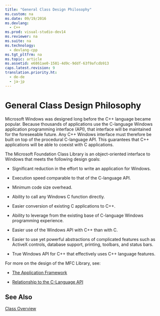 ```yaml
---
title: "General Class Design Philosophy"
ms.custom: na
ms.date: 09/19/2016
ms.devlang: 
  - C++
ms.prod: visual-studio-dev14
ms.reviewer: na
ms.suite: na
ms.technology: 
  - devlang-cpp
ms.tgt_pltfrm: na
ms.topic: article
ms.assetid: e6861ae0-1581-4d9c-9ddf-63f9afcdb913
caps.latest.revision: 9
translation.priority.ht: 
  - de-de
  - ja-jp
---
```

# General Class Design Philosophy
Microsoft Windows was designed long before the C++ language became popular. Because thousands of applications use the C-language Windows application programming interface (API), that interface will be maintained for the foreseeable future. Any C++ Windows interface must therefore be built on top of the procedural C-language API. This guarantees that C++ applications will be able to coexist with C applications.  
  
 The Microsoft Foundation Class Library is an object-oriented interface to Windows that meets the following design goals:  
  
-   Significant reduction in the effort to write an application for Windows.  
  
-   Execution speed comparable to that of the C-language API.  
  
-   Minimum code size overhead.  
  
-   Ability to call any Windows C function directly.  
  
-   Easier conversion of existing C applications to C++.  
  
-   Ability to leverage from the existing base of C-language Windows programming experience.  
  
-   Easier use of the Windows API with C++ than with C.  
  
-   Easier to use yet powerful abstractions of complicated features such as ActiveX controls, database support, printing, toolbars, and status bars.  
  
-   True Windows API for C++ that effectively uses C++ language features.  
  
 For more on the design of the MFC Library, see:  
  
-   [The Application Framework](../vs140/Application-Framework.md)  
  
-   [Relationship to the C-Language API](../vs140/Relationship-to-the-C-Language-API.md)  
  
## See Also  
 [Class Overview](../vs140/Class-Library-Overview.md)
